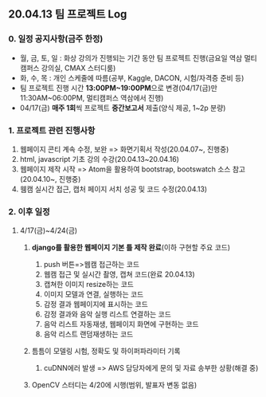 ## 20.04.13 팀 프로젝트 Log

### 0. 일정 공지사항(금주 한정)

- 월, 금, 토, 일 : 화상 강의가 진행되는 기간 동안 팀 프로젝트 진행(금요일 역삼 멀티캠퍼스 강의실,  CMAX 스터디룸)
- 화, 수, 목 : 개인 스케줄에 따름(공부, Kaggle, DACON, 시험/자격증 준비 등)
- 팀 프로젝트 진행 시간 **13:00PM~19:00PM**으로 변경(04/17(금)만 11:30AM~06:00PM, 멀티캠퍼스 역삼에서 진행) 
- 04/17(금)  **매주 1회**씩 프로젝트 **중간보고서** 제출(양식 제공, 1~2p 분량)



### 1. 프로젝트 관련 진행사항

1. 웹페이지 콘티 계속 수정, 보완 => 화면기획서 작성(20.04.07~, 진행중)
2. html, javascript 기초 강의 수강(20.04.13~20.04.16)
3. 웹페이지 제작 시작 => Atom을 활용하여 bootstrap, bootswatch 소스 참고(20.04.10~, 진행중)
4. 웸캠 실시간 접근, 캡처 페이지 서치 성공 및 코드 수정(20.04.13)



### 2. 이후 일정

1. 4/17(금)~4/24(금) 

   1. **django를 활용한 웹페이지 기본 틀 제작 완료**(이하 구현할 주요 코드)

      1. push 버튼=>웹캠 접근하는 코드 
      2. 웹캠 접근 및 실시간 촬영, 캡쳐 코드(완료 20.04.13)
      3. 캡쳐한 이미지 resize하는 코드 
      4. 이미지 모델과 연결, 실행하는 코드
      5. 감정 결과 웹페이지에 표시하는 코드
      6. 감정 결과와 음악 실행 리스트 연결하는 코드 
      7. 음악 리스트 자동재생, 웹페이지 화면에 구현하는 코드
      8. 음악 리스트 랜덤재생하는 코드

      

   2. 틈틈이 모델링 시험, 정확도 및 하이퍼파라미터 기록

      1. cuDNN에러 발생 => AWS 담당자에게 문의 및 자료 송부한 상황(해결 중)

   3. OpenCV 스터디는 4/20에 시행(범위, 발표자 변동 없음)



